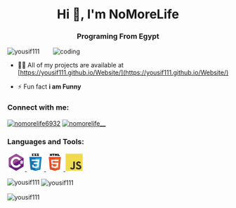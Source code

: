 <h1 align="center">Hi 👋, I'm NoMoreLife</h1>
<h3 align="center">Programing From Egypt</h3>
<img align="right" alt="coding" width="400" src="https://user-images.githubusercontent.com/55389276/140866485-8fb1c876-9a8f-4d6a-98dc-08c4981eaf70.gif">


<p align="left"> <img src="https://komarev.com/ghpvc/?username=yousif111&label=Profile%20views&color=0e75b6&style=flat" alt="yousif111" /> </p>

- 👨‍💻 All of my projects are available at [https://yousif111.github.io/Website/](https://yousif111.github.io/Website/)

- ⚡ Fun fact **i am Funny**

<h3 align="left">Connect with me:</h3>
<p align="left">
<a href="https://www.youtube.com/c/nomorelife6932" target="blank"><img align="center" src="https://raw.githubusercontent.com/rahuldkjain/github-profile-readme-generator/master/src/images/icons/Social/youtube.svg" alt="nomorelife6932" height="30" width="40" /></a>
<a href="https://discord.gg/nomorelife__" target="blank"><img align="center" src="https://raw.githubusercontent.com/rahuldkjain/github-profile-readme-generator/master/src/images/icons/Social/discord.svg" alt="nomorelife__" height="30" width="40" /></a>
</p>

<h3 align="left">Languages and Tools:</h3>
<p align="left"> <a href="https://www.w3schools.com/cs/" target="_blank" rel="noreferrer"> <img src="https://raw.githubusercontent.com/devicons/devicon/master/icons/csharp/csharp-original.svg" alt="csharp" width="40" height="40"/> </a> <a href="https://www.w3schools.com/css/" target="_blank" rel="noreferrer"> <img src="https://raw.githubusercontent.com/devicons/devicon/master/icons/css3/css3-original-wordmark.svg" alt="css3" width="40" height="40"/> </a> <a href="https://www.w3.org/html/" target="_blank" rel="noreferrer"> <img src="https://raw.githubusercontent.com/devicons/devicon/master/icons/html5/html5-original-wordmark.svg" alt="html5" width="40" height="40"/> </a> <a href="https://developer.mozilla.org/en-US/docs/Web/JavaScript" target="_blank" rel="noreferrer"> <img src="https://raw.githubusercontent.com/devicons/devicon/master/icons/javascript/javascript-original.svg" alt="javascript" width="40" height="40"/> </a> </p>

<p><img align="left" src="https://github-readme-stats.vercel.app/api/top-langs?username=yousif111&show_icons=true&locale=en&layout=compact" alt="yousif111" /></p>

<p>&nbsp;<img align="center" src="https://github-readme-stats.vercel.app/api?username=yousif111&show_icons=true&locale=en" alt="yousif111" /></p>

<p><img align="center" src="https://github-readme-streak-stats.herokuapp.com/?user=yousif111&" alt="yousif111" /></p>
